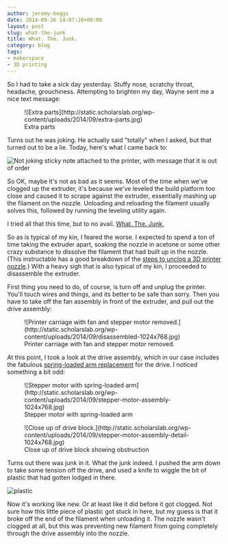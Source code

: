 ```yaml
---
author: jeremy-boggs
date: 2014-09-26 14:07:28+00:00
layout: post
slug: what-the-junk
title: What. The. Junk.
category: blog
tags:
- makerspace
- 3D printing
---
```


So I had to take a sick day yesterday. Stuffy nose, scratchy throat, headache, grouchiness. Attempting to brighten my day, Wayne sent me a nice text message:

<figure>
  ![Extra parts](http://static.scholarslab.org/wp-content/uploads/2014/09/extra-parts.jpg)
  <figcaption>
 Extra parts
</figcaption>

</figure>

Turns out he was joking. He actually said "totally" when I asked, but that turned out to be a lie. Today, here's what I came back to:

![Not joking sticky note attached to the printer, with message that it is out of order](http://static.scholarslab.org/wp-content/uploads/2014/09/out-of-order-1024x768.jpg)

So OK, maybe it's not as bad as it seems. Most of the time when we've clogged up the extruder, it's because we've leveled the build platform too close and caused it to scrape against the extruder, essentially mashing up the filament on the nozzle. Unloading and reloading the filament usually solves this, followed by running the leveling utility again.

I tried all that this time, but to no avail. [What. The. Junk.](http://undergroundcliche.blogspot.com/2014/07/lumberjanes-what-junk.html)

So as is typical of my kin, I feared the worse. I expected to spend a ton of time taking the extruder apart, soaking the nozzle in acetone or some other crazy substance to dissolve the filament that had built up in the nozzle. (This instructable has a good breakdown of the [steps to unclog a 3D printer nozzle](http://www.instructables.com/id/Clogged-MakerBot-Nozzle/).) With a heavy sigh that is also typical of my kin, I proceeded to disassemble the extruder.

First thing you need to do, of course, is turn off and unplug the printer. You'll touch wires and things, and its better to be safe than sorry. Then you have to take off the fan assembly in front of the extruder, and pull out the drive assembly:

<figure>
  ![Printer carriage with fan and stepper motor removed.](http://static.scholarslab.org/wp-content/uploads/2014/09/disassembled-1024x768.jpg)
  <figcaption>
 Printer carriage with fan and stepper motor removed.
</figcaption>

</figure>

At this point, I took a look at the drive assembly, which in our case includes the fabulous [spring-loaded arm replacement](http://scholarslab.org/experimental-humanities/reprinting-printed-parts/) for the drive. I noticed something a bit odd:

<figure>
  ![Stepper motor with spring-loaded arm](http://static.scholarslab.org/wp-content/uploads/2014/09/stepper-motor-assembly-1024x768.jpg)
  <figcaption>
 Stepper motor with spring-loaded arm
</figcaption>

</figure>

<figure>
  ![Close up of drive block.](http://static.scholarslab.org/wp-content/uploads/2014/09/stepper-motor-assembly-detail-1024x768.jpg)
  <figcaption>
 Close up of drive block showing obstruction
</figcaption>

</figure>

Turns out there was junk in it. What the junk indeed. I pushed the arm down to take some tension off the drive, and used a knife to wiggle the bit of plastic that had gotten lodged in there.

![plastic](http://static.scholarslab.org/wp-content/uploads/2014/09/plastic-1024x768.jpg)

Now it's working like new. Or at least like it did before it got clogged. Not sure how this little piece of plastic got stuck in here, but my guess is that it broke off the end of the filament when unloading it. The nozzle wasn't clogged at all, but this was preventing new filament from going completely through the drive assembly into the nozzle.
